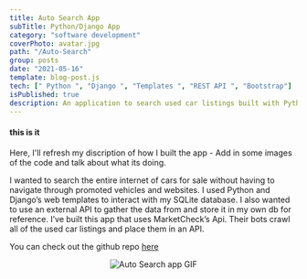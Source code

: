 ```yaml
---
title: Auto Search App
subTitle: Python/Django App
category: "software development"
coverPhoto: avatar.jpg
path: "/Auto-Search"
group: posts
date: "2021-05-16"
template: blog-post.js
tech: [" Python ", "Django ", "Templates ", "REST API ", "Bootstrap"]
isPublished: true
description: An application to search used car listings built with Python/Django
---
```


#### this is it

Here, I'll refresh my discription of how I built the app - Add in some images of the code and talk about what its doing.

I wanted to search the entire internet of cars for sale without having to navigate through promoted vehicles and websites. I used Python and Django’s web templates to interact with my SQLite database. I also wanted to use an external API to gather the data from and store it in my own db for reference. I’ve built this app that uses MarketCheck’s Api. Their bots crawl all of the used car listings and place them in an API.

You can check out the github repo [here](https://github.com/MrNoIce/Auto-Search-App)

<center>

![Auto Search app GIF](autosearch.gif)

</center>
